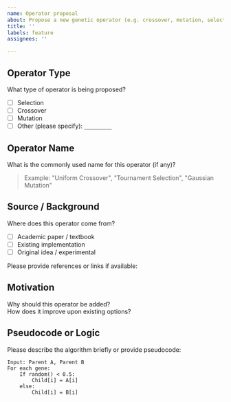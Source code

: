 ```yaml
---
name: Operator proposal
about: Propose a new genetic operator (e.g. crossover, mutation, selection)
title: ''
labels: feature
assignees: ''

---
```


## Operator Type

What type of operator is being proposed?

- [ ] Selection
- [ ] Crossover
- [ ] Mutation
- [ ] Other (please specify): `_________`

## Operator Name

What is the commonly used name for this operator (if any)?

> Example: "Uniform Crossover", "Tournament Selection", "Gaussian Mutation"

## Source / Background

Where does this operator come from?

- [ ] Academic paper / textbook
- [ ] Existing implementation
- [ ] Original idea / experimental

Please provide references or links if available:

## Motivation

Why should this operator be added?  
How does it improve upon existing options?

## Pseudocode or Logic

Please describe the algorithm briefly or provide pseudocode:
```text
Input: Parent A, Parent B
For each gene:
    If random() < 0.5:
        Child[i] = A[i]
    else:
        Child[i] = B[i]
